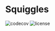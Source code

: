 # Squiggles

![codecov](https://img.shields.io/codecov/c/gh/baylessj/robotsquiggles) ![license](https://img.shields.io/github/license/baylessj/robotsquiggles)
